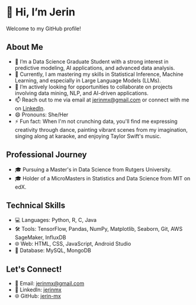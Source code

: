 # 👋 Hi, I’m Jerin

Welcome to my GitHub profile!

## About Me
- 👀 I’m a Data Science Graduate Student with a strong interest in predictive modeling, AI applications, and advanced data analysis.
- 🌱 Currently, I am mastering my skills in Statistical Inference, Machine Learning, and especially in Large Language Models (LLMs).
- 💞️ I’m actively looking for opportunities to collaborate on projects involving data mining, NLP, and AI-driven applications.
- 📫 Reach out to me via email at jerinmx@gmail.com or connect with me on [LinkedIn](https://www.linkedin.com/in/jerinmx).
- 😄 Pronouns: She/Her
- ⚡ Fun fact: When I'm not crunching data, you'll find me expressing creativity through dance, painting vibrant scenes from my imagination, singing along at karaoke, and enjoying Taylor Swift's music.

## Professional Journey
- 🎓 Pursuing a Master's in Data Science from Rutgers University.
- 🎓 Holder of a MicroMasters in Statistics and Data Science from MIT on edX.

## Technical Skills
- 💻 Languages: Python, R, C, Java
- 🛠️ Tools: TensorFlow, Pandas, NumPy, Matplotlib, Seaborn, Git, AWS SageMaker, InfluxDB
- 🌐 Web: HTML, CSS, JavaScript, Android Studio
- 💽 Database: MySQL, MongoDB

## Let's Connect!
- 📧 Email: jerinmx@gmail.com
- 🔗 LinkedIn: [jerinmx](https://www.linkedin.com/in/jerinmx)
- 🌐 GitHub: [jerin-mx](https://github.com/jerin-mx)

